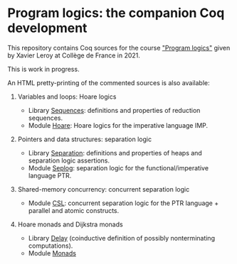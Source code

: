 # Program logics: the companion Coq development

This repository contains Coq sources for the course ["Program logics"](https://www.college-de-france.fr/site/xavier-leroy/course-2020-2021.htm) given by Xavier Leroy at Collège de France in 2021.

This is work in progress.

An HTML pretty-printing of the commented sources is also available:

1. Variables and loops: Hoare logics
   * Library [Sequences](https://xavierleroy.org/cdf-program-logics/CDF.Sequences.html): definitions and properties of reduction sequences.
   * Module [Hoare](https://xavierleroy.org/cdf-program-logics/CDF.Hoare.html): Hoare logics for the imperative language IMP.

2. Pointers and data structures: separation logic
   * Library [Separation](https://xavierleroy.org/cdf-program-logics/CDF.Separation.html): definitions and properties of heaps and separation logic assertions.
   * Module [Seplog](https://xavierleroy.org/cdf-program-logics/CDF.Seplog.html): separation logic for the functional/imperative language PTR.

3. Shared-memory concurrency: concurrent separation logic
   * Module [CSL](https://xavierleroy.org/cdf-program-logics/CDF.CSL.html): concurrent separation logic for the PTR language + parallel and atomic constructs.

4. Hoare monads and Dijkstra monads
   * Library [Delay](https://xavierleroy.org/cdf-program-logics/CDF.Delay.html) (coinductive definition of possibly nonterminating computations).
   * Module [Monads](https://xavierleroy.org/cdf-program-logics/CDF.Monads.html)
